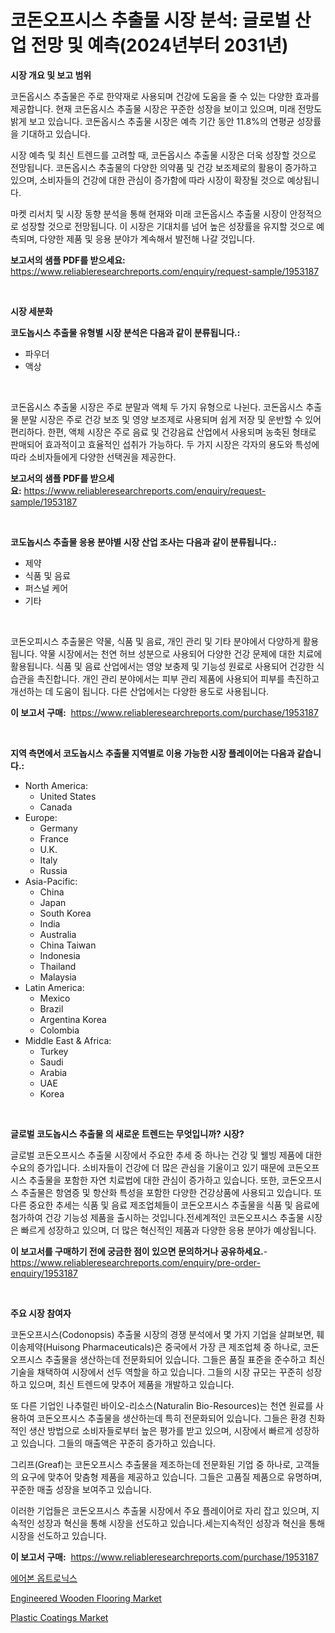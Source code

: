 <p><h1>코돈오프시스 추출물 시장 분석: 글로벌 산업 전망 및 예측(2024년부터 2031년)</h1></p><p><strong>시장 개요 및 보고 범위</strong></p>
<p><p>코돈옵시스 추출물은 주로 한약재로 사용되며 건강에 도움을 줄 수 있는 다양한 효과를 제공합니다. 현재 코돈옵시스 추출물 시장은 꾸준한 성장을 보이고 있으며, 미래 전망도 밝게 보고 있습니다. 코돈옵시스 추출물 시장은 예측 기간 동안 11.8%의 연평균 성장률을 기대하고 있습니다. </p><p>시장 예측 및 최신 트렌드를 고려할 때, 코돈옵시스 추출물 시장은 더욱 성장할 것으로 전망됩니다. 코돈옵시스 추출물의 다양한 의약품 및 건강 보조제로의 활용이 증가하고 있으며, 소비자들의 건강에 대한 관심이 증가함에 따라 시장이 확장될 것으로 예상됩니다.</p><p>마켓 리서치 및 시장 동향 분석을 통해 현재와 미래 코돈옵시스 추출물 시장이 안정적으로 성장할 것으로 전망됩니다. 이 시장은 기대치를 넘어 높은 성장률을 유지할 것으로 예측되며, 다양한 제품 및 응용 분야가 계속해서 발전해 나갈 것입니다.</p></p>
<p><strong>보고서의 샘플 PDF를 받으세요:</strong> <a href="https://www.reliableresearchreports.com/enquiry/request-sample/1953187">https://www.reliableresearchreports.com/enquiry/request-sample/1953187</a></p>
<p>&nbsp;</p>
<p><strong>시장 세분화</strong></p>
<p><strong>코도놉시스 추출물 유형별 시장 분석은 다음과 같이 분류됩니다.:</strong></p>
<p><ul><li>파우더</li><li>액상</li></ul></p>
<p>&nbsp;</p>
<p><p>코돈옵시스 추출물 시장은 주로 분말과 액체 두 가지 유형으로 나뉜다. 코돈옵시스 추출물 분말 시장은 주로 건강 보조 및 영양 보조제로 사용되며 쉽게 저장 및 운반할 수 있어 편리하다. 한편, 액체 시장은 주로 음료 및 건강음료 산업에서 사용되며 농축된 형태로 판매되어 효과적이고 효율적인 섭취가 가능하다. 두 가지 시장은 각자의 용도와 특성에 따라 소비자들에게 다양한 선택권을 제공한다.</p></p>
<p><strong>보고서의 샘플 PDF를 받으세요:</strong>&nbsp;<a href="https://www.reliableresearchreports.com/enquiry/request-sample/1953187">https://www.reliableresearchreports.com/enquiry/request-sample/1953187</a></p>
<p>&nbsp;</p>
<p><strong> 코도놉시스 추출물 응용 분야별 시장 산업 조사는 다음과 같이 분류됩니다.:</strong></p>
<p><ul><li>제약</li><li>식품 및 음료</li><li>퍼스널 케어</li><li>기타</li></ul></p>
<p>&nbsp;</p>
<p><p>코돈오피시스 추출물은 약물, 식품 및 음료, 개인 관리 및 기타 분야에서 다양하게 활용됩니다. 약물 시장에서는 천연 허브 성분으로 사용되어 다양한 건강 문제에 대한 치료에 활용됩니다. 식품 및 음료 산업에서는 영양 보충제 및 기능성 원료로 사용되어 건강한 식습관을 촉진합니다. 개인 관리 분야에서는 피부 관리 제품에 사용되어 피부를 촉진하고 개선하는 데 도움이 됩니다. 다른 산업에서는 다양한 용도로 사용됩니다.</p></p>
<p><strong>이 보고서 구매:</strong>&nbsp; <a href="https://www.reliableresearchreports.com/purchase/1953187">https://www.reliableresearchreports.com/purchase/1953187</a></p>
<p>&nbsp;</p>
<p><strong>지역 측면에서 코도놉시스 추출물 지역별로 이용 가능한 시장 플레이어는 다음과 같습니다.:</strong></p>
<p><ul>
    <li>
        North America:
        <ul>
            <li>United States</li>
            <li>Canada</li>
        </ul>
    </li>
    <li>
        Europe:
        <ul>
            <li>Germany</li>
            <li>France</li>
            <li>U.K.</li>
            <li>Italy</li>
            <li>Russia</li>
        </ul>
    </li>
    <li>
        Asia-Pacific:
        <ul>
            <li>China</li>
            <li>Japan</li>
            <li>South Korea</li>
            <li>India</li>
            <li>Australia</li>
            <li>China Taiwan</li>
            <li>Indonesia</li>
            <li>Thailand</li>
            <li>Malaysia</li>
        </ul>
    </li>
    <li>
        Latin America:
        <ul>
            <li>Mexico</li>
            <li>Brazil</li>
            <li>Argentina Korea</li>
            <li>Colombia</li>
        </ul>
    </li>
    <li>
        Middle East & Africa:
        <ul>
            <li>Turkey</li>
            <li>Saudi</li>
            <li>Arabia</li>
            <li>UAE</li>
            <li>Korea</li>
        </ul>
    </li>
    </ul></p>
<p>&nbsp;</p>
<p><strong>글로벌 코도놉시스 추출물 의 새로운 트렌드는 무엇입니까? 시장?</strong></p>
<p><p>글로벌 코돈오프시스 추출물 시장에서 주요한 추세 중 하나는 건강 및 웰빙 제품에 대한 수요의 증가입니다. 소비자들이 건강에 더 많은 관심을 기울이고 있기 때문에 코돈오프시스 추출물을 포함한 자연 치료법에 대한 관심이 증가하고 있습니다. 또한, 코돈오프시스 추출물은 항염증 및 항산화 특성을 포함한 다양한 건강상품에 사용되고 있습니다. 또 다른 중요한 추세는 식품 및 음료 제조업체들이 코돈오프시스 추출물을 식품 및 음료에 첨가하여 건강 기능성 제품을 출시하는 것입니다.전세계적인 코돈오프시스 추출물 시장은 빠르게 성장하고 있으며, 더 많은 혁신적인 제품과 다양한 응용 분야가 예상됩니다.</p></p>
<p><strong>이 보고서를 구매하기 전에 궁금한 점이 있으면 문의하거나 공유하세요.</strong>- <a href="https://www.reliableresearchreports.com/enquiry/pre-order-enquiry/1953187">https://www.reliableresearchreports.com/enquiry/pre-order-enquiry/1953187</a></p>
<p>&nbsp;</p>
<p><strong>주요 시장 참여자</strong></p>
<p><p>코돈오프시스(Codonopsis) 추출물 시장의 경쟁 분석에서 몇 가지 기업을 살펴보면, 훼이송제약(Huisong Pharmaceuticals)은 중국에서 가장 큰 제조업체 중 하나로, 코돈오프시스 추출물을 생산하는데 전문화되어 있습니다. 그들은 품질 표준을 준수하고 최신 기술을 채택하여 시장에서 선두 역할을 하고 있습니다. 그들의 시장 규모는 꾸준히 성장하고 있으며, 최신 트렌드에 맞추어 제품을 개발하고 있습니다.</p><p>또 다른 기업인 나추럴린 바이오-리소스(Naturalin Bio-Resources)는 천연 원료를 사용하여 코돈오프시스 추출물을 생산하는데 특히 전문화되어 있습니다. 그들은 환경 친화적인 생산 방법으로 소비자들로부터 높은 평가를 받고 있으며, 시장에서 빠르게 성장하고 있습니다. 그들의 매출액은 꾸준히 증가하고 있습니다.</p><p>그리프(Greaf)는 코돈오프시스 추출물을 제조하는데 전문화된 기업 중 하나로, 고객들의 요구에 맞추어 맞춤형 제품을 제공하고 있습니다. 그들은 고품질 제품으로 유명하며, 꾸준한 매출 성장을 보여주고 있습니다.</p><p>이러한 기업들은 코돈오프시스 추출물 시장에서 주요 플레이어로 자리 잡고 있으며, 지속적인 성장과 혁신을 통해 시장을 선도하고 있습니다.세는지속적인 성장과 혁신을 통해 시장을 선도하고 있습니다.</p></p>
<p><strong>이 보고서 구매:</strong>&nbsp;&nbsp;<a href="https://www.reliableresearchreports.com/purchase/1953187">https://www.reliableresearchreports.com/purchase/1953187</a></p>
<p><p><a href="https://github.com/akzkkws047661437/Market-Research-Report-List-1/blob/main/14320567179.md">에어본 옵트로닉스</a></p><p><a href="https://confirmed-shield-e13.notion.site/Engineered-Wooden-Flooring-Market-Size-Market-Trends-and-Growth-Outlook-forecasted-for-period-from-9d97d0b5a6c14e2eab88176f528e83dd">Engineered Wooden Flooring Market</a></p><p><a href="https://funky-papaya-cf4.notion.site/Plastic-Coatings-Market-Size-Evaluating-its-Market-Trends-Growth-and-Projections-2024-2031-8f94e7e09acc46708a32e9470a03a79d">Plastic Coatings Market</a></p></p>
